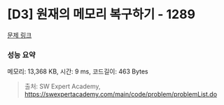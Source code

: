 # [D3] 원재의 메모리 복구하기 - 1289 

[문제 링크](https://swexpertacademy.com/main/code/problem/problemDetail.do?contestProbId=AV19AcoKI9sCFAZN) 

### 성능 요약

메모리: 13,368 KB, 시간: 9 ms, 코드길이: 463 Bytes



> 출처: SW Expert Academy, https://swexpertacademy.com/main/code/problem/problemList.do